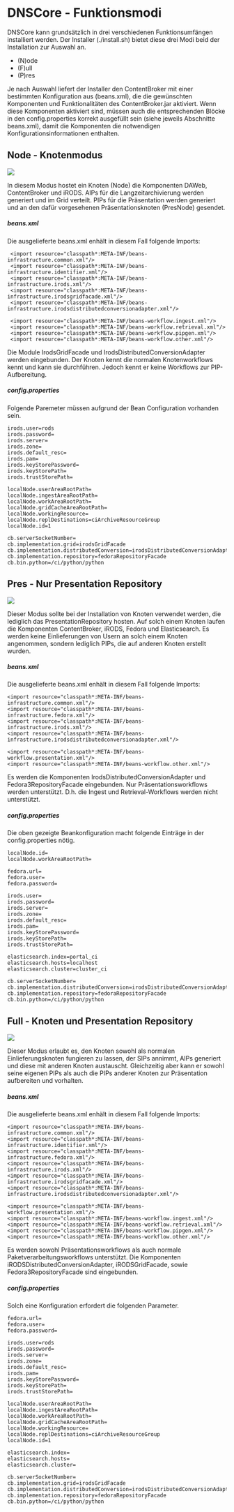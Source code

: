 # DNSCore - Funktionsmodi

DNSCore kann grundsätzlich in drei verschiedenen Funktionsumfängen installiert werden. Der Installer (./install.sh) bietet diese drei Modi beid der Installation zur Auswahl an.

* (N)ode 
* (F)ull
* (P)res
 
Je nach Auswahl liefert der Installer den ContentBroker mit einer bestimmten Konfiguration aus (beans.xml), die die gewünschten Komponenten und Funktionalitäten des ContentBroker.jar aktiviert. Wenn diese Komponenten aktiviert sind, müssen auch die entsprechenden Blöcke in den config.properties korrekt ausgefüllt sein (siehe jeweils Abschnitte beans.xml), damit die Komponenten die notwendigen Konfigurationsinformationen enthalten.

## Node - Knotenmodus

![](https://raw.githubusercontent.com/da-nrw/DNSCore/master/ContentBroker/src/main/markdown/system-modi1.jpg)

In diesem Modus hostet ein Knoten (Node) die Komponenten DAWeb, ContentBroker und iRODS. AIPs für die Langzeitarchivierung werden generiert und im Grid verteilt. PIPs für die Präsentation werden generiert und an den dafür vorgesehenen Präsentationsknoten (PresNode) gesendet. 

##### beans.xml

Die ausgelieferte beans.xml enhält in diesem Fall folgende Imports:

     <import resource="classpath*:META-INF/beans-infrastructure.common.xml"/>
     <import resource="classpath*:META-INF/beans-infrastructure.identifier.xml"/>
     <import resource="classpath*:META-INF/beans-infrastructure.irods.xml"/>
     <import resource="classpath*:META-INF/beans-infrastructure.irodsgridfacade.xml"/>
     <import resource="classpath*:META-INF/beans-infrastructure.irodsdistributedconversionadapter.xml"/>

     <import resource="classpath*:META-INF/beans-workflow.ingest.xml"/>
     <import resource="classpath*:META-INF/beans-workflow.retrieval.xml"/>
     <import resource="classpath*:META-INF/beans-workflow.pipgen.xml"/>
     <import resource="classpath*:META-INF/beans-workflow.other.xml"/>

Die Module IrodsGridFacade und IrodsDistributedConversionAdapter werden eingebunden. 
Der Knoten kennt die normalen Knotenworkflows kennt und kann sie durchführen. Jedoch kennt er keine Workflows zur PIP-Aufbereitung.

##### config.properties

Folgende Paremeter müssen aufgrund der Bean Configuration vorhanden sein.

    irods.user=rods
    irods.password=
    irods.server=
    irods.zone=
    irods.default_resc=
    irods.pam=
    irods.keyStorePassword=
    irods.keyStorePath=
    irods.trustStorePath=

    localNode.userAreaRootPath=
    localNode.ingestAreaRootPath=
    localNode.workAreaRootPath=
    localNode.gridCacheAreaRootPath=
    localNode.workingResource=
    localNode.replDestinations=ciArchiveResourceGroup
    localNode.id=1

    cb.serverSocketNumber=
    cb.implementation.grid=irodsGridFacade
    cb.implementation.distributedConversion=irodsDistributedConversionAdapter
    cb.implementation.repository=fedoraRepositoryFacade
    cb.bin.python=/ci/python/python
 
## Pres - Nur Presentation Repository

![](https://raw.githubusercontent.com/da-nrw/DNSCore/master/ContentBroker/src/main/markdown/system-modi2.jpg)

Dieser Modus sollte bei der Installation von Knoten verwendet werden, die lediglich das PresentationRepository hosten. Auf solch einem Knoten laufen die Komponenten ContentBroker, iRODS, Fedora und Elasticsearch. Es werden keine Einlieferungen von Usern an solch einem Knoten angenommen, sondern lediglich PIPs, die auf anderen Knoten erstellt wurden.

##### beans.xml

Die ausgelieferte beans.xml enhält in diesem Fall folgende Imports:

    <import resource="classpath*:META-INF/beans-infrastructure.common.xml"/>
    <import resource="classpath*:META-INF/beans-infrastructure.fedora.xml"/>
    <import resource="classpath*:META-INF/beans-infrastructure.irods.xml"/>
    <import resource="classpath*:META-INF/beans-infrastructure.irodsdistributedconversionadapter.xml"/>

    <import resource="classpath*:META-INF/beans-workflow.presentation.xml"/>
    <import resource="classpath*:META-INF/beans-workflow.other.xml"/>

Es werden die Komponenten IrodsDistributedConversionAdapter und Fedora3RepositoryFacade eingebunden.
Nur Präsentationsworkflows werden unterstützt. D.h. die Ingest und Retrieval-Workflows werden nicht unterstützt.

##### config.properties

Die oben gezeigte Beankonfiguration macht folgende Einträge in der config.properties nötig.

    localNode.id=
    localNode.workAreaRootPath=
    
    fedora.url=
    fedora.user=
    fedora.password=

    irods.user=
    irods.password=
    irods.server=
    irods.zone=
    irods.default_resc=
    irods.pam=
    irods.keyStorePassword=
    irods.keyStorePath=
    irods.trustStorePath=

    elasticsearch.index=portal_ci
    elasticsearch.hosts=localhost
    elasticsearch.cluster=cluster_ci

    cb.serverSocketNumber=
    cb.implementation.distributedConversion=irodsDistributedConversionAdapter
    cb.implementation.repository=fedoraRepositoryFacade
    cb.bin.python=/ci/python/python

## Full - Knoten und Presentation Repository

![](https://raw.githubusercontent.com/da-nrw/DNSCore/master/ContentBroker/src/main/markdown/system-modi3.jpg)

Dieser Modus erlaubt es, den Knoten sowohl als normalen Einlieferungsknoten fungieren zu lassen, der SIPs annimmt, AIPs generiert und diese mit anderen Knoten austauscht. Gleichzeitig aber kann er sowohl seine eigenen PIPs als auch die PIPs anderer Knoten zur Präsentation aufbereiten und vorhalten.

##### beans.xml

Die ausgelieferte beans.xml enhält in diesem Fall folgende Imports:

    <import resource="classpath*:META-INF/beans-infrastructure.common.xml"/>
    <import resource="classpath*:META-INF/beans-infrastructure.identifier.xml"/>
    <import resource="classpath*:META-INF/beans-infrastructure.fedora.xml"/>
    <import resource="classpath*:META-INF/beans-infrastructure.irods.xml"/>
    <import resource="classpath*:META-INF/beans-infrastructure.irodsgridfacade.xml"/>
    <import resource="classpath*:META-INF/beans-infrastructure.irodsdistributedconversionadapter.xml"/>

    <import resource="classpath*:META-INF/beans-workflow.presentation.xml"/>
    <import resource="classpath*:META-INF/beans-workflow.ingest.xml"/> 
    <import resource="classpath*:META-INF/beans-workflow.retrieval.xml"/>
    <import resource="classpath*:META-INF/beans-workflow.pipgen.xml"/>
    <import resource="classpath*:META-INF/beans-workflow.other.xml"/>

Es werden sowohl Präsentationsworkflows als auch normale Paketverarbeitungsworkflows unterstützt. Die Komponenten iRODSDistributedConversionAdapter, iRODSGridFacade, sowie Fedora3RepositoryFacade sind eingebunden.

##### config.properties

Solch eine Konfiguration erfordert die folgenden Parameter.

    fedora.url=
    fedora.user=
    fedora.password=

    irods.user=rods
    irods.password=
    irods.server=
    irods.zone=
    irods.default_resc=
    irods.pam=
    irods.keyStorePassword=
    irods.keyStorePath=
    irods.trustStorePath=

    localNode.userAreaRootPath=
    localNode.ingestAreaRootPath=
    localNode.workAreaRootPath=
    localNode.gridCacheAreaRootPath=
    localNode.workingResource=
    localNode.replDestinations=ciArchiveResourceGroup
    localNode.id=1

    elasticsearch.index=
    elasticsearch.hosts=
    elasticsearch.cluster=

    cb.serverSocketNumber=
    cb.implementation.grid=irodsGridFacade
    cb.implementation.distributedConversion=irodsDistributedConversionAdapter
    cb.implementation.repository=fedoraRepositoryFacade
    cb.bin.python=/ci/python/python
